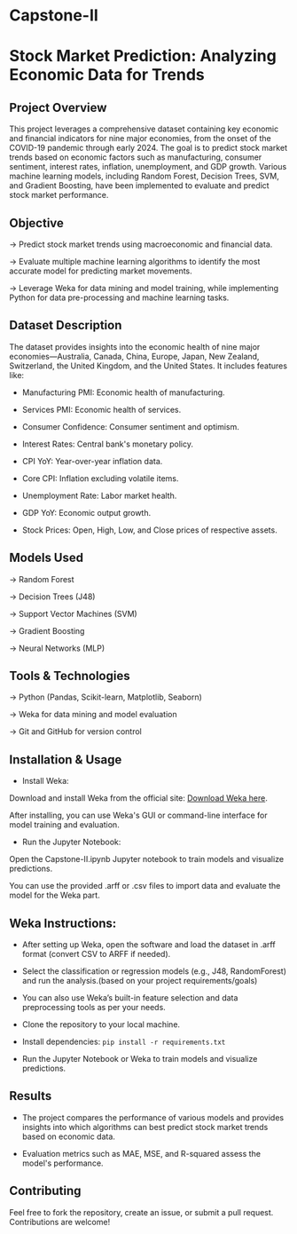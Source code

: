 # Capstone-II

# Stock Market Prediction: Analyzing Economic Data for Trends

## Project Overview

This project leverages a comprehensive dataset containing key economic and financial indicators for nine major economies, from the onset of the COVID-19 pandemic through early 2024. The goal is to predict stock market trends based on economic factors such as manufacturing, consumer sentiment, interest rates, inflation, unemployment, and GDP growth. Various machine learning models, including Random Forest, Decision Trees, SVM, and Gradient Boosting, have been implemented to evaluate and predict stock market performance.

## Objective

-> Predict stock market trends using macroeconomic and financial data.

-> Evaluate multiple machine learning algorithms to identify the most accurate model for predicting market movements.

-> Leverage Weka for data mining and model training, while implementing Python for data pre-processing and machine learning tasks.

## Dataset Description

The dataset provides insights into the economic health of nine major economies—Australia, Canada, China, Europe, Japan, New Zealand, Switzerland, the United Kingdom, and the United States. It includes features like:

- Manufacturing PMI: Economic health of manufacturing.

- Services PMI: Economic health of services.

- Consumer Confidence: Consumer sentiment and optimism.

- Interest Rates: Central bank's monetary policy.

- CPI YoY: Year-over-year inflation data.

- Core CPI: Inflation excluding volatile items.

- Unemployment Rate: Labor market health.

- GDP YoY: Economic output growth.

- Stock Prices: Open, High, Low, and Close prices of respective assets.

## Models Used

-> Random Forest

-> Decision Trees (J48)

-> Support Vector Machines (SVM)

-> Gradient Boosting

-> Neural Networks (MLP)

## Tools & Technologies

-> Python (Pandas, Scikit-learn, Matplotlib, Seaborn)

-> Weka for data mining and model evaluation

-> Git and GitHub for version control

## Installation & Usage

- Install Weka:

Download and install Weka from the official site: [Download Weka here](https://www.cs.waikato.ac.nz/ml/weka/downloading.html).

After installing, you can use Weka's GUI or command-line interface for model training and evaluation.

- Run the Jupyter Notebook:

Open the Capstone-II.ipynb Jupyter notebook to train models and visualize predictions.

You can use the provided .arff or .csv files to import data and evaluate the model for the Weka part.

## Weka Instructions:

- After setting up Weka, open the software and load the dataset in .arff format (convert CSV to ARFF if needed).

- Select the classification or regression models (e.g., J48, RandomForest) and run the analysis.(based on your project requirements/goals)

- You can also use Weka’s built-in feature selection and data preprocessing tools as per your needs.

- Clone the repository to your local machine.

- Install dependencies:
```pip install -r requirements.txt```

- Run the Jupyter Notebook or Weka to train models and visualize predictions.

## Results
- The project compares the performance of various models and provides insights into which algorithms can best predict stock market trends based on economic data. 

- Evaluation metrics such as MAE, MSE, and R-squared assess the model's performance.

## Contributing
Feel free to fork the repository, create an issue, or submit a pull request. Contributions are welcome!
